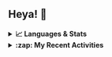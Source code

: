 ## Heya! 👋

<details>
  <summary><strong>📈 Languages & Stats</strong></summary>
  <img src="https://github-readme-stats.vercel.app/api?username=bunningss&show_icons=true&theme=dark&hide_border=true"
       alt="Tayef's GitHub stats" />
  <img src="https://github-readme-stats.vercel.app/api/top-langs/?username=bunningss&show_icons=true&theme=dark&hide_border=true&layout=compact&langs_count=5"
       alt="Tayef's Top GitHub Languages" />
</details>

<details>
<summary><strong> :zap: My Recent Activities </strong></summary>

<!-- ACTIVITY-LIST:START -->
- [bunningss made bunningss/mds public](https://github.com/bunningss/mds)
- [bunningss pushed to master in bunningss/mds](https://github.com/bunningss/mds/compare/68594bf709...927d7eb56b)
- [bunningss pushed to master in bunningss/mds](https://github.com/bunningss/mds/compare/9f87f33d79...68594bf709)
- [bunningss pushed to main in bunningss/gonomot](https://github.com/bunningss/gonomot/compare/8ac69e13e3...2a0cb2ad4c)
- [bunningss pushed to main in bunningss/gonomot](https://github.com/bunningss/gonomot/compare/8ace9877ba...8ac69e13e3)
<!-- ACTIVITY-LIST:END -->

</details>
